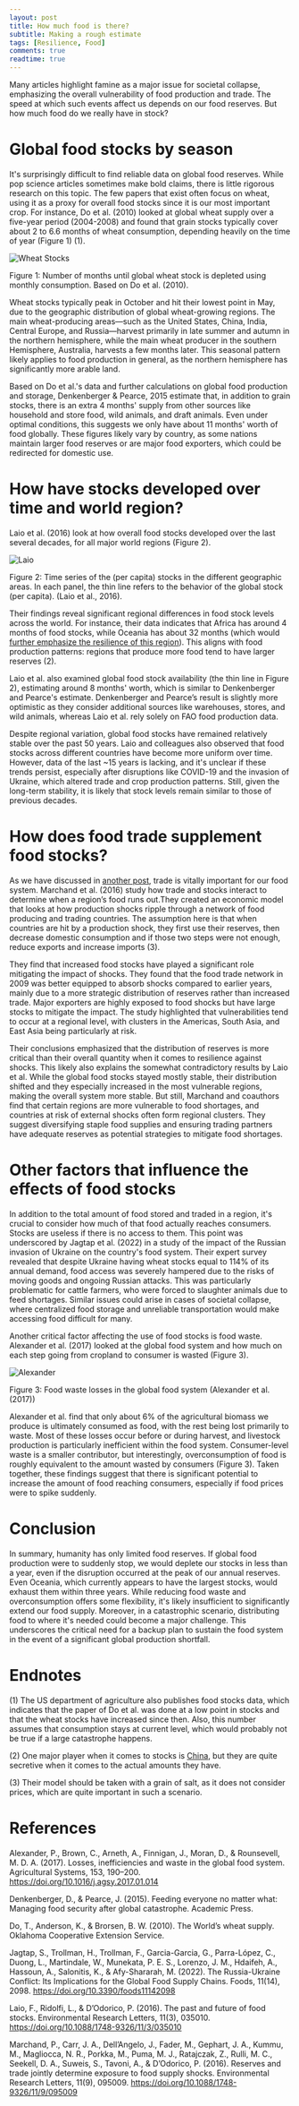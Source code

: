 ```yaml
---
layout: post
title: How much food is there?
subtitle: Making a rough estimate
tags: [Resilience, Food]
comments: true
readtime: true
---
```


Many articles highlight famine as a major issue for societal collapse, emphasizing the overall vulnerability of food production and trade. The speed at which such events affect us depends on our food reserves. But how much food do we really have in stock?

# Global food stocks by season

It's surprisingly difficult to find reliable data on global food reserves. While pop science articles sometimes make bold claims, there is little rigorous research on this topic. The few papers that exist often focus on wheat, using it as a proxy for overall food stocks since it is our most important crop. For instance, Do et al. (2010) looked at global wheat supply over a five-year period (2004-2008) and found that grain stocks typically cover about 2 to 6.6 months of wheat consumption, depending heavily on the time of year (Figure 1) (1). 


![Wheat Stocks](https://raw.githubusercontent.com/florianjehn/Societal_Collapse/main/assets/img/wheat_stocks.png)

Figure 1: Number of months until global wheat stock is depleted using monthly consumption. Based on Do et al. (2010). 

Wheat stocks typically peak in October and hit their lowest point in May, due to the geographic distribution of global wheat-growing regions. The main wheat-producing areas—such as the United States, China, India, Central Europe, and Russia—harvest primarily in late summer and autumn in the northern hemisphere, while the main wheat producer in the southern Hemisphere, Australia, harvests a few months later. This seasonal pattern likely applies to food production in general, as the northern hemisphere has significantly more arable land.

Based on Do et al.'s data and further calculations on global food production and storage,  Denkenberger & Pearce, 2015 estimate that, in addition to grain stocks, there is an extra 4 months' supply from other sources like household and store food, wild animals, and draft animals. Even under optimal conditions, this suggests we only have about 11 months' worth of food globally. These figures likely vary by country, as some nations maintain larger food reserves or are major food exporters, which could be redirected for domestic use.

# How have stocks developed over time and world region?

Laio et al. (2016) look at how overall food stocks developed over the last several decades, for all major world regions (Figure 2). 

![Laio](https://raw.githubusercontent.com/florianjehn/Societal_Collapse/main/assets/img/laio.jpg)

Figure 2: Time series of the (per capita) stocks in the different geographic areas. In each panel, the thin line refers to the behavior of the global stock (per capita). (Laio et al., 2016). 

Their findings reveal significant regional differences in food stock levels across the world. For instance, their data indicates that Africa has around 4 months of food stocks, while Oceania has about 32 months (which would [further emphasize the resilience of this region](https://florianjehn.github.io/Societal_Collapse/2024-03-04-where_to_stay/)). This aligns with food production patterns: regions that produce more food tend to have larger reserves (2).

Laio et al. also examined global food stock availability (the thin line in Figure 2), estimating around 8 months' worth, which is similar to Denkenberger and Pearce's estimate. Denkenberger and Pearce’s result is slightly more optimistic as they consider additional sources like warehouses, stores, and wild animals, whereas Laio et al. rely solely on FAO food production data.

Despite regional variation, global food stocks have remained relatively stable over the past 50 years. Laio and colleagues also observed that food stocks across different countries have become more uniform over time. However, data of the last ~15 years is lacking, and it's unclear if these trends persist, especially after disruptions like COVID-19 and the invasion of Ukraine, which altered trade and crop production patterns. Still, given the long-term stability, it is likely that stock levels remain similar to those of previous decades.

# How does food trade supplement food stocks?

As we have discussed in [another post](https://florianjehn.github.io/Societal_Collapse/2024-04-25-trade_collapse/), trade is vitally important for our food system. Marchand et al. (2016) study how trade and stocks interact to determine when a region’s food runs out.They created an economic model that looks at how production shocks ripple through a network of food producing and trading countries. The assumption here is that when countries are hit by a production shock, they first use their reserves, then decrease domestic consumption and if those two steps were not enough, reduce exports and increase imports (3). 

They find that increased food stocks have played a significant role mitigating the impact of shocks. They found that the food trade network in 2009 was better equipped to absorb shocks compared to earlier years, mainly due to a more strategic distribution of reserves rather than increased trade. Major exporters are highly exposed to food shocks but have large stocks to mitigate the impact. The study highlighted that vulnerabilities tend to occur at a regional level, with clusters in the Americas, South Asia, and East Asia being particularly at risk.

Their conclusions emphasized that the distribution of reserves is more critical than their overall quantity when it comes to resilience against shocks. This likely also explains the somewhat contradictory results by Laio et al. While the global food stocks stayed mostly stable, their distribution shifted and they especially increased in the most vulnerable regions, making the overall system more stable. But still, Marchand and coauthors find that certain regions are more vulnerable to food shortages, and countries at risk of external shocks often form regional clusters. They suggest diversifying staple food supplies and ensuring trading partners have adequate reserves as potential strategies to mitigate food shortages.

# Other factors that influence the effects of food stocks

In addition to the total amount of food stored and traded in a region, it's crucial to consider how much of that food actually reaches consumers. Stocks are useless if there is no access to them. This point was underscored by Jagtap et al. (2022) in a study of the impact of the Russian invasion of Ukraine on the country's food system. Their expert survey revealed that despite Ukraine having wheat stocks equal to 114% of its annual demand, food access was severely hampered due to the risks of moving goods and ongoing Russian attacks. This was particularly problematic for cattle farmers, who were forced to slaughter animals due to feed shortages. Similar issues could arise in cases of societal collapse, where centralized food storage and unreliable transportation would make accessing food difficult for many.

Another critical factor affecting the use of food stocks is food waste. Alexander et al. (2017) looked at the global food system and how much on each step going from cropland to consumer is wasted (Figure 3). 

![Alexander](https://raw.githubusercontent.com/florianjehn/Societal_Collapse/main/assets/img/alexander.jpg)

Figure 3: Food waste losses in the global food system (Alexander et al. (2017))

Alexander et al. find that only about 6% of the agricultural biomass we produce is ultimately consumed as food, with the rest being lost primarily to waste. Most of these losses occur before or during harvest, and livestock production is particularly inefficient within the food system. Consumer-level waste is a smaller contributor, but interestingly, overconsumption of food is roughly equivalent to the amount wasted by consumers (Figure 3). Taken together, these findings suggest that there is significant potential to increase the amount of food reaching consumers, especially if food prices were to spike suddenly.

# Conclusion

In summary, humanity has only limited food reserves. If global food production were to suddenly stop, we would deplete our stocks in less than a year, even if the disruption occurred at the peak of our annual reserves. Even Oceania, which currently appears to have the largest stocks, would exhaust them within three years. While reducing food waste and overconsumption offers some flexibility, it's likely insufficient to significantly extend our food supply. Moreover, in a catastrophic scenario, distributing food to where it's needed could become a major challenge. This underscores the critical need for a backup plan to sustain the food system in the event of a significant global production shortfall.


# Endnotes

(1) The US department of agriculture also publishes food stocks data, which indicates that the paper of Do et al. was done at a low point in stocks and that the wheat stocks have increased since then. Also, this number assumes that consumption stays at current level, which would probably not be true if a large catastrophe happens.

(2) One major player when it comes to stocks is [China](https://www.reuters.com/world/china/what-china-keeps-its-secretive-commodity-reserves-2021-08-05/), but they are quite secretive when it comes to the actual amounts they have. 

(3) Their model should be taken with a grain of salt, as it does not consider prices, which are quite important in such a scenario. 


# References

Alexander, P., Brown, C., Arneth, A., Finnigan, J., Moran, D., & Rounsevell, M. D. A. (2017). Losses, inefficiencies and waste in the global food system. Agricultural Systems, 153, 190–200. https://doi.org/10.1016/j.agsy.2017.01.014

Denkenberger, D., & Pearce, J. (2015). Feeding everyone no matter what: Managing food security after global catastrophe. Academic Press.

Do, T., Anderson, K., & Brorsen, B. W. (2010). The World’s wheat supply. Oklahoma Cooperative Extension Service.

Jagtap, S., Trollman, H., Trollman, F., Garcia-Garcia, G., Parra-López, C., Duong, L., Martindale, W., Munekata, P. E. S., Lorenzo, J. M., Hdaifeh, A., Hassoun, A., Salonitis, K., & Afy-Shararah, M. (2022). The Russia-Ukraine Conflict: Its Implications for the Global Food Supply Chains. Foods, 11(14), 2098. https://doi.org/10.3390/foods11142098

Laio, F., Ridolfi, L., & D’Odorico, P. (2016). The past and future of food stocks. Environmental Research Letters, 11(3), 035010. https://doi.org/10.1088/1748-9326/11/3/035010

Marchand, P., Carr, J. A., Dell’Angelo, J., Fader, M., Gephart, J. A., Kummu, M., Magliocca, N. R., Porkka, M., Puma, M. J., Ratajczak, Z., Rulli, M. C., Seekell, D. A., Suweis, S., Tavoni, A., & D’Odorico, P. (2016). Reserves and trade jointly determine exposure to food supply shocks. Environmental Research Letters, 11(9), 095009. https://doi.org/10.1088/1748-9326/11/9/095009




